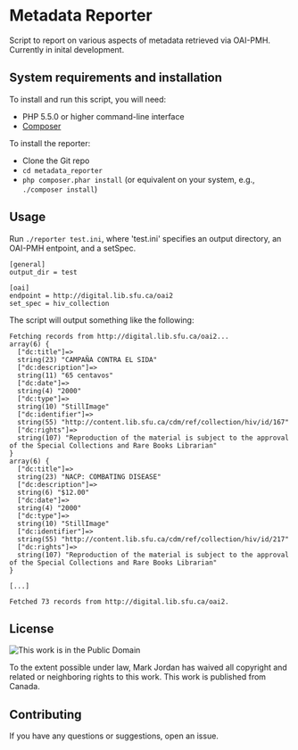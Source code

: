# Metadata Reporter

Script to report on various aspects of metadata retrieved via OAI-PMH. Currently in inital development.

## System requirements and installation

To install and run this script, you will need:

* PHP 5.5.0 or higher command-line interface
* [Composer](https://getcomposer.org)

To install the reporter:

* Clone the Git repo
* `cd metadata_reporter`
* `php composer.phar install` (or equivalent on your system, e.g., `./composer install`)

## Usage

Run `./reporter test.ini`, where 'test.ini' specifies an output directory, an OAI-PMH entpoint, and a setSpec.

```
[general]
output_dir = test

[oai]
endpoint = http://digital.lib.sfu.ca/oai2
set_spec = hiv_collection
```

The script will output something like the following:

```
Fetching records from http://digital.lib.sfu.ca/oai2...
array(6) {
  ["dc:title"]=>
  string(23) "CAMPAÑA CONTRA EL SIDA"
  ["dc:description"]=>
  string(11) "65 centavos"
  ["dc:date"]=>
  string(4) "2000"
  ["dc:type"]=>
  string(10) "StillImage"
  ["dc:identifier"]=>
  string(55) "http://content.lib.sfu.ca/cdm/ref/collection/hiv/id/167"
  ["dc:rights"]=>
  string(107) "Reproduction of the material is subject to the approval of the Special Collections and Rare Books Librarian"
}
array(6) {
  ["dc:title"]=>
  string(23) "NACP: COMBATING DISEASE"
  ["dc:description"]=>
  string(6) "$12.00"
  ["dc:date"]=>
  string(4) "2000"
  ["dc:type"]=>
  string(10) "StillImage"
  ["dc:identifier"]=>
  string(55) "http://content.lib.sfu.ca/cdm/ref/collection/hiv/id/217"
  ["dc:rights"]=>
  string(107) "Reproduction of the material is subject to the approval of the Special Collections and Rare Books Librarian"
}

[...]

Fetched 73 records from http://digital.lib.sfu.ca/oai2.
```

## License

![This work is in the Public Domain](http://i.creativecommons.org/p/mark/1.0/88x31.png)

To the extent possible under law, Mark Jordan has waived all copyright and related or neighboring rights to this work. This work is published from Canada. 

## Contributing

If you have any questions or suggestions, open an issue.
